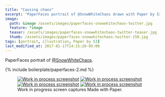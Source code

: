 ```yaml
---
title: "Causing chaos"
excerpt: "PaperFaces portrait of @SnowWhiteChaos drawn with Paper by 53 on an iPad."
image: 
  path: &image /assets/images/paperfaces-snowwhitechaos-twitter.jpg 
  feature: *image
  teaser: /assets/images/paperfaces-snowwhitechaos-twitter-teaser.jpg
  thumb: /assets/images/paperfaces-snowwhitechaos-twitter-150.jpg
tags: [portrait, illustration, Paper by 53]
last_modified_at: 2017-01-17T14:15:26-05:00
---
```


PaperFaces portrait of [@SnowWhiteChaos](http://twitter.com/SnowWhiteChaos).

{% include boilerplate/paperfaces-2.md %}

<figure class="third">
	<a href="{{ site.url }}/assets/images/paperfaces-snowwhitechaos-process-1-lg.jpg"><img src="{{ site.url }}/assets/images/paperfaces-snowwhitechaos-process-1-600.jpg" alt="Work in process screenshot"></a>
	<a href="{{ site.url }}/assets/images/paperfaces-snowwhitechaos-process-2-lg.jpg"><img src="{{ site.url }}/assets/images/paperfaces-snowwhitechaos-process-2-600.jpg" alt="Work in process screenshot"></a>
	<a href="{{ site.url }}/assets/images/paperfaces-snowwhitechaos-process-3-lg.jpg"><img src="{{ site.url }}/assets/images/paperfaces-snowwhitechaos-process-3-600.jpg" alt="Work in process screenshot"></a>
	<a href="{{ site.url }}/assets/images/paperfaces-snowwhitechaos-process-4-lg.jpg"><img src="{{ site.url }}/assets/images/paperfaces-snowwhitechaos-process-4-600.jpg" alt="Work in process screenshot"></a>
	<figcaption>Work in progress screen captures Made with Paper.</figcaption>
</figure>
